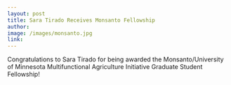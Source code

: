 ```yaml
---
layout: post
title: Sara Tirado Receives Monsanto Fellowship
author: 
image: /images/monsanto.jpg
link: 
---
```


Congratulations to Sara Tirado for being awarded the Monsanto/University of Minnesota Multifunctional Agriculture Initiative Graduate Student Fellowship! 
